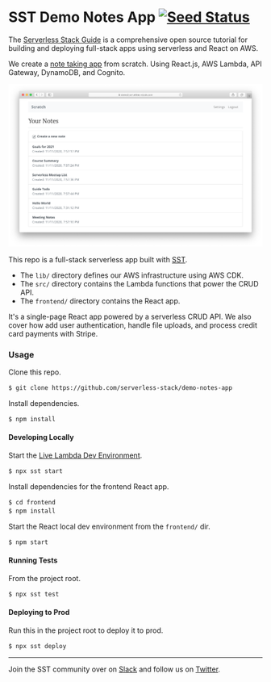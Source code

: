 # SST Demo Notes App [![Seed Status](https://api.seed.run/serverless-stack/demo-notes-app/stages/prod/build_badge)](https://console.seed.run/serverless-stack/demo-notes-app)

The [Serverless Stack Guide](https://serverless-stack.com/#guide) is a comprehensive open source tutorial for building and deploying full-stack apps using serverless and React on AWS.

We create a [note taking app](https://demo.serverless-stack.com) from scratch. Using React.js, AWS Lambda, API Gateway, DynamoDB, and Cognito.

![Demo App](screenshot.png)

This repo is a full-stack serverless app built with [SST](https://github.com/serverless-stack/serverless-stack).

- The `lib/` directory defines our AWS infrastructure using AWS CDK.
- The `src/` directory contains the Lambda functions that power the CRUD API.
- The `frontend/` directory contains the React app.

It's a single-page React app powered by a serverless CRUD API. We also cover how add user authentication, handle file uploads, and process credit card payments with Stripe.

### Usage

Clone this repo.

```bash
$ git clone https://github.com/serverless-stack/demo-notes-app
```

Install dependencies.

``` bash
$ npm install
```

#### Developing Locally

Start the [Live Lambda Dev Environment](https://docs.serverless-stack.com/live-lambda-development).

``` bash
$ npx sst start
```

Install dependencies for the frontend React app.

``` bash
$ cd frontend
$ npm install
```

Start the React local dev environment from the `frontend/` dir.

``` bash
$ npm start
```

#### Running Tests

From the project root.

``` bash
$ npx sst test
```

#### Deploying to Prod

Run this in the project root to deploy it to prod.

``` bash
$ npx sst deploy
```

---

Join the SST community over on [Slack](https://launchpass.com/serverless-stack) and follow us on [Twitter](https://twitter.com/ServerlessStack).
